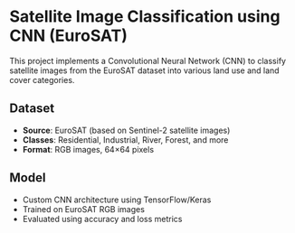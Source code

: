 # Satellite Image Classification using CNN (EuroSAT)

This project implements a Convolutional Neural Network (CNN) to classify satellite images from the EuroSAT dataset into various land use and land cover categories.

## Dataset
- **Source**: EuroSAT (based on Sentinel-2 satellite images)
- **Classes**: Residential, Industrial, River, Forest, and more
- **Format**: RGB images, 64×64 pixels

## Model
- Custom CNN architecture using TensorFlow/Keras
- Trained on EuroSAT RGB images
- Evaluated using accuracy and loss metrics